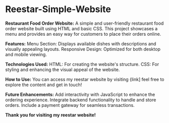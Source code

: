 # Reestar-Simple-Website

**Restaurant Food Order Website:**
A simple and user-friendly restaurant food order website built using HTML and basic CSS. This project showcases a menu and provides an easy way for customers to place their orders online.

**Features:**
Menu Section: Displays available dishes with descriptions and visually appealing layouts.
Responsive Design: Optimized for both desktop and mobile viewing.

**Technologies Used:**
HTML: For creating the website's structure.
CSS: For styling and enhancing the visual appeal of the website.

**How to Use:**
You can access my reestar website by visiting {link] feel free to explore the content and get in touch!

**Future Enhancements:**
Add interactivity with JavaScript to enhance the ordering experience.
Integrate backend functionality to handle and store orders.
Include a payment gateway for seamless transactions.

**Thank you for visiting my reestar website!**
